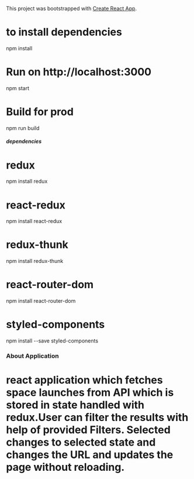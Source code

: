 This project was bootstrapped with [Create React App](https://github.com/facebook/create-react-app).

# to install dependencies
npm install

# Run on http://localhost:3000
npm start

# Build for prod
npm run build

##### dependencies

# redux
npm install redux

# react-redux
npm install react-redux

# redux-thunk
npm install redux-thunk

# react-router-dom

npm install react-router-dom

# styled-components

npm install --save styled-components


### About Application

# react application which fetches space launches from API which is stored in state handled with redux.User can filter the results with help of provided Filters. Selected changes to selected state and changes the URL and updates the page without reloading.
